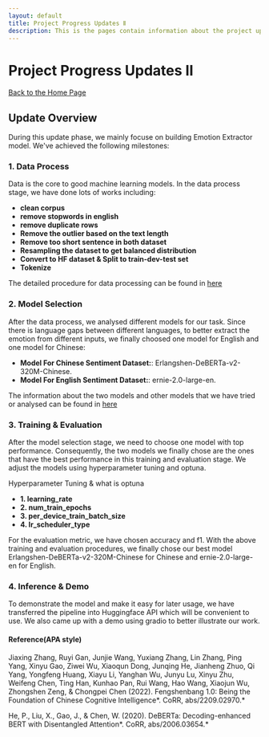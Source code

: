 ```yaml
---
layout: default
title: Project Progress Updates Ⅱ
description: This is the pages contain information about the project update 2
---
```


# Project Progress Updates Ⅱ
[Back to the Home Page](./index)

## Update Overview

During this update phase, we mainly focuse on building Emotion Extractor model.
We've achieved the following milestones:

### 1. Data Process
Data is the core to good machine learning models. In the data process stage, we have done lots of works including:

- **clean corpus**
- **remove stopwords in english**
- **remove duplicate rows**
- **Remove the outlier based on the text length**
- **Remove too short sentence in both dataset**
- **Resampling the dataset to get balanced distribution**
- **Convert to HF dataset & Split to train-dev-test set**
- **Tokenize**

The detailed procedure for data processing can be found in [here](./update2_data_process)

### 2. Model Selection
After the data process, we analysed different models for our task. Since there is language gaps between different languages, to better extract the emotion
from different inputs, we finally choosed one model for English and one model for Chinese:

- **Model For Chinese Sentiment Dataset:**: Erlangshen-DeBERTa-v2-320M-Chinese.
- **Model For English Sentiment Dataset:**: ernie-2.0-large-en.

The information about the two models and other models that we have tried or analysed can be found in [here](./update2_model_selection)

### 3. Training & Evaluation
After the model selection stage, we need to choose one model with top performance. Consequently, the two models we finally chose are the ones that
have the best performance in this training and evaluation stage. We adjust the models using hyperparameter tuning and optuna.

Hyperparameter Tuning & what is optuna
 - **1. learning_rate**
 - **2. num_train_epochs**
 - **3. per_device_train_batch_size**
 - **4. lr_scheduler_type**

For the evaluation metric, we have chosen accuracy and f1.
With the above training and evaluation procedures, we finally chose our best model Erlangshen-DeBERTa-v2-320M-Chinese for Chinese and ernie-2.0-large-en for English.

### 4. Inference & Demo
To demonstrate the model and make it easy for later usage, we have transferred the pipeline into Huggingface API which will be convenient to use.
We also came up with a demo using gradio to better illustrate our work.


#### Reference(APA style)
Jiaxing Zhang, Ruyi Gan, Junjie Wang, Yuxiang Zhang, Lin Zhang, Ping Yang, Xinyu Gao, Ziwei Wu, Xiaoqun Dong, Junqing He, Jianheng Zhuo, Qi Yang, Yongfeng Huang, Xiayu Li, Yanghan Wu, Junyu Lu, Xinyu Zhu, Weifeng Chen, Ting Han, Kunhao Pan, Rui Wang, Hao Wang, Xiaojun Wu, Zhongshen Zeng, & Chongpei Chen (2022). Fengshenbang 1.0: Being the Foundation of Chinese Cognitive Intelligence*. CoRR, abs/2209.02970.*

He, P., Liu, X., Gao, J., & Chen, W. (2020). DeBERTa: Decoding-enhanced BERT with Disentangled Attention*. CoRR, abs/2006.03654.*
